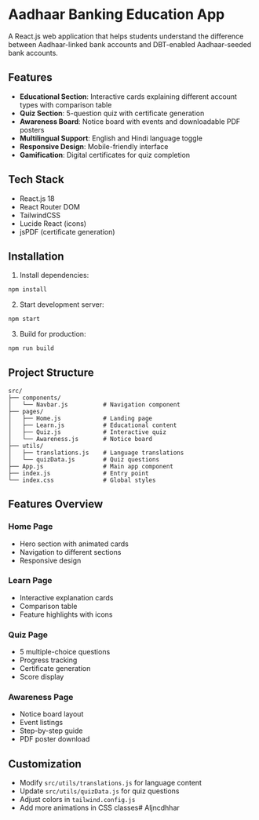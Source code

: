 # Aadhaar Banking Education App

A React.js web application that helps students understand the difference between Aadhaar-linked bank accounts and DBT-enabled Aadhaar-seeded bank accounts.

## Features

- **Educational Section**: Interactive cards explaining different account types with comparison table
- **Quiz Section**: 5-question quiz with certificate generation
- **Awareness Board**: Notice board with events and downloadable PDF posters
- **Multilingual Support**: English and Hindi language toggle
- **Responsive Design**: Mobile-friendly interface
- **Gamification**: Digital certificates for quiz completion

## Tech Stack

- React.js 18
- React Router DOM
- TailwindCSS
- Lucide React (icons)
- jsPDF (certificate generation)

## Installation

1. Install dependencies:
```bash
npm install
```

2. Start development server:
```bash
npm start
```

3. Build for production:
```bash
npm run build
```

## Project Structure

```
src/
├── components/
│   └── Navbar.js          # Navigation component
├── pages/
│   ├── Home.js            # Landing page
│   ├── Learn.js           # Educational content
│   ├── Quiz.js            # Interactive quiz
│   └── Awareness.js       # Notice board
├── utils/
│   ├── translations.js    # Language translations
│   └── quizData.js        # Quiz questions
├── App.js                 # Main app component
├── index.js               # Entry point
└── index.css              # Global styles
```

## Features Overview

### Home Page
- Hero section with animated cards
- Navigation to different sections
- Responsive design

### Learn Page
- Interactive explanation cards
- Comparison table
- Feature highlights with icons

### Quiz Page
- 5 multiple-choice questions
- Progress tracking
- Certificate generation
- Score display

### Awareness Page
- Notice board layout
- Event listings
- Step-by-step guide
- PDF poster download

## Customization

- Modify `src/utils/translations.js` for language content
- Update `src/utils/quizData.js` for quiz questions
- Adjust colors in `tailwind.config.js`
- Add more animations in CSS classes#   A l j n c d h h a r  
 